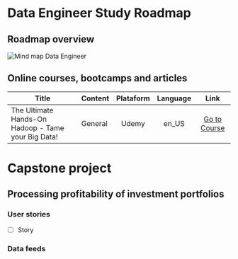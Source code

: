 # Data Engineer Study Roadmap

## Roadmap overview

![Mind map Data Engineer](https://user-images.githubusercontent.com/10213510/90983332-a4486980-e543-11ea-81e3-a41d05fd1c18.png)

## Online courses, bootcamps and articles

| Title | Content |Plataform| Language | Link |
|-------|---------|:-------:|:--------:|:----:|
|The Ultimate Hands-On Hadoop - Tame your Big Data!| General | Udemy | en_US | [Go to Course](https://www.udemy.com/course/the-ultimate-hands-on-hadoop-tame-your-big-data/)

# Capstone project
## Processing profitability of investment portfolios 

### User stories

-   [ ] Story

### Data feeds
